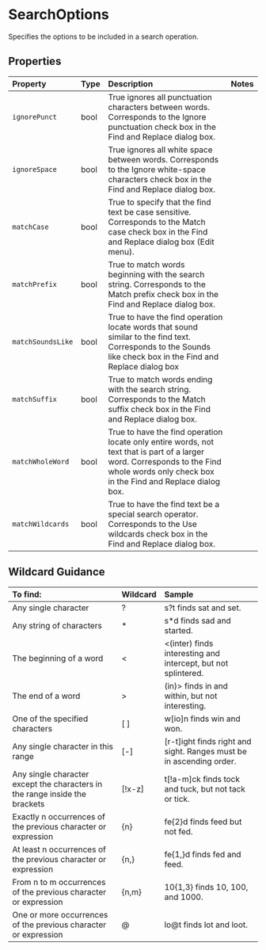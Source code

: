 # SearchOptions  
Specifies the options to be included in a search operation.

## Properties

| Property         | Type    |Description|Notes |
|:-----------------|:--------|:----------|:-----|
|`ignorePunct`| bool | True ignores all punctuation characters between words. Corresponds to the Ignore punctuation check box in the Find and Replace dialog box.|  |
|`ignoreSpace`| bool |True ignores all white space between words. Corresponds to the Ignore white-space characters check box in the Find and Replace dialog box.||
|`matchCase`| bool |True to specify that the find text be case sensitive. Corresponds to the Match case check box in the Find and Replace dialog box (Edit menu).| |
|`matchPrefix`| bool  |True to match words beginning with the search string. Corresponds to the Match prefix check box in the Find and Replace dialog box. ||
|`matchSoundsLike`| bool |True to have the find operation locate words that sound similar to the find text. Corresponds to the Sounds like check box in the Find and Replace dialog box | |
|`matchSuffix`| bool |True to match words ending with the search string. Corresponds to the Match suffix check box in the Find and Replace dialog box. | |
|`matchWholeWord`| bool |True to have the find operation locate only entire words, not text that is part of a larger word. Corresponds to the Find whole words only check box in the Find and Replace dialog box. | |
|`matchWildcards`| bool |True to have the find text be a special search operator. Corresponds to the Use wildcards check box in the Find and Replace dialog box. |  |



## Wildcard Guidance 

| To find:         | Wildcard |  Sample |
|:-----------------|:--------|:----------|
| Any single character| ? |s?t finds sat and set. |
|Any string of characters| * |s*d finds sad and started.|
|The beginning of a word|< |<(inter) finds interesting and intercept, but not splintered.|
|The end of a word |> |(in)> finds in and within, but not interesting.|
|One of the specified characters|[ ] |w[io]n finds win and won.|
|Any single character in this range| [-] |[r-t]ight finds right and sight. Ranges must be in ascending order.|
|Any single character except the characters in the range inside the brackets|[!x-z] |t[!a-m]ck finds tock and tuck, but not tack or tick.|
|Exactly n occurrences of the previous character or expression|{n} |fe{2}d finds feed but not fed.|
|At least n occurrences of the previous character or expression|{n,} |fe{1,}d finds fed and feed.|
|From n to m occurrences of the previous character or expression|{n,m} |10{1,3} finds 10, 100, and 1000.|
|One or more occurrences of the previous character or expression|@ |lo@t finds lot and loot.|
























